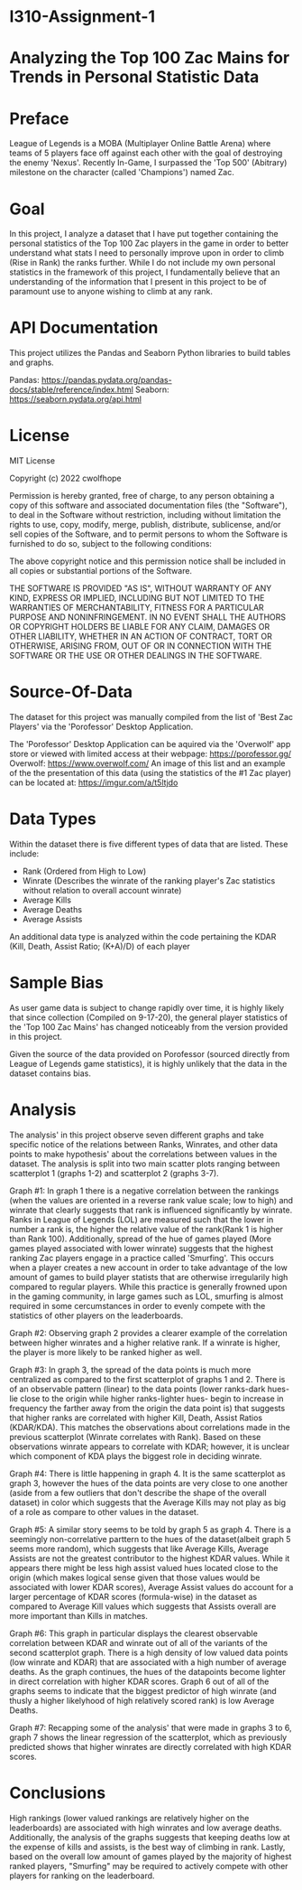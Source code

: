 # I310-Assignment-1
# Analyzing the Top 100 Zac Mains for Trends in Personal Statistic Data

# Preface

League of Legends is a MOBA (Multiplayer Online Battle Arena) where teams of 5 players face off against each other with the goal of destroying the enemy 'Nexus'. Recently In-Game, I surpassed the 'Top 500' (Abitrary) milestone on the character (called 'Champions') named Zac. 

# Goal

In this project, I analyze a dataset that I have put together containing the personal statistics of the Top 100 Zac players in the game in order to better understand what stats I need to personally improve upon in order to climb (Rise in Rank) the ranks further. While I do not include my own personal statistics in the framework of this project, I fundamentally believe that an understanding of the information that I present in this project to be of paramount use to anyone wishing to climb at any rank.

# API Documentation

This project utilizes the Pandas and Seaborn Python libraries to build tables and graphs.

Pandas: https://pandas.pydata.org/pandas-docs/stable/reference/index.html
Seaborn: https://seaborn.pydata.org/api.html

# License

MIT License

Copyright (c) 2022 cwolfhope

Permission is hereby granted, free of charge, to any person obtaining a copy
of this software and associated documentation files (the "Software"), to deal
in the Software without restriction, including without limitation the rights
to use, copy, modify, merge, publish, distribute, sublicense, and/or sell
copies of the Software, and to permit persons to whom the Software is
furnished to do so, subject to the following conditions:

The above copyright notice and this permission notice shall be included in all
copies or substantial portions of the Software.

THE SOFTWARE IS PROVIDED "AS IS", WITHOUT WARRANTY OF ANY KIND, EXPRESS OR
IMPLIED, INCLUDING BUT NOT LIMITED TO THE WARRANTIES OF MERCHANTABILITY,
FITNESS FOR A PARTICULAR PURPOSE AND NONINFRINGEMENT. IN NO EVENT SHALL THE
AUTHORS OR COPYRIGHT HOLDERS BE LIABLE FOR ANY CLAIM, DAMAGES OR OTHER
LIABILITY, WHETHER IN AN ACTION OF CONTRACT, TORT OR OTHERWISE, ARISING FROM,
OUT OF OR IN CONNECTION WITH THE SOFTWARE OR THE USE OR OTHER DEALINGS IN THE
SOFTWARE.

# Source-Of-Data

The dataset for this project was manually compiled from the list of 'Best Zac Players' via the 'Porofessor' Desktop Application. 

The 'Porofessor' Desktop Application can be aquired via the 'Overwolf' app store or viewed with limited access at their webpage: https://porofessor.gg/
Overwolf: https://www.overwolf.com/
An image of this list and an example of the the presentation of this data (using the statistics of the #1 Zac player) can be located at: https://imgur.com/a/t5ltjdo

# Data Types

Within the dataset there is five different types of data that are listed.
These include:
- Rank (Ordered from High to Low)
- Winrate (Describes the winrate of the ranking player's Zac statistics without relation to overall account winrate)
- Average Kills
- Average Deaths
- Average Assists

An additional data type is analyzed within the code pertaining the KDAR (Kill, Death, Assist Ratio; (K+A)/D) of each player

# Sample Bias

As user game data is subject to change rapidly over time, it is highly likely that since collection (Compiled on 9-17-20), the general player statistics of the 'Top 100 Zac Mains' has changed noticeably from the version provided in this project. 

Given the source of the data provided on Porofessor (sourced directly from League of Legends game statistics), it is highly unlikely that the data in the dataset contains bias.

# Analysis

The analysis' in this project observe seven different graphs and take specific notice of the relations between Ranks, Winrates, and other data points to make hypothesis' about the correlations between values in the dataset. The analysis is split into two main scatter plots ranging between scatterplot 1 (graphs 1-2) and scatterplot 2 (graphs 3-7).

Graph #1: 
In graph 1 there is a negative correlation between the rankings (when the values are oriented in a reverse rank value scale; low to high) and winrate that clearly suggests that rank is influenced significantly by winrate. Ranks in League of Legends (LOL) are measured such that the lower in number a rank is, the higher the relative value of the rank(Rank 1 is higher than Rank 100). Additionally, spread of the hue of games played (More games played associated with lower winrate) suggests that the highest ranking Zac players engage in a practice called 'Smurfing'. This occurs when a player creates a new account in order to take advantage of the low amount of games to build player statists that are otherwise irregularily high compared to regular players. While this practice is generally frowned upon in the gaming community, in large games such as LOL, smurfing is almost required in some cercumstances in order to evenly compete with the statistics of other players on the leaderboards.

Graph #2:
Observing graph 2 provides a clearer example of the correlation between higher winrates and a higher relative rank. If a winrate is higher, the player is more likely to be ranked higher as well.

Graph #3:
In graph 3, the spread of the data points is much more centralized as compared to the first scatterplot of graphs 1 and 2. There is of an observable pattern (linear) to the data points (lower ranks-dark hues- lie close to the origin while higher ranks-lighter hues- begin to increase in frequency the farther away from the origin the data point is) that suggests that higher ranks are correlated with higher Kill, Death, Assist Ratios (KDAR/KDA). This matches the observations about correlations made in the previous scatterplot (Winrate correlates with Rank). Based on these observations winrate appears to correlate with KDAR; however, it is unclear which component of KDA plays the biggest role in deciding winrate.

Graph #4:
There is little happening in graph 4. It is the same scatterplot as graph 3, however the hues of the data points are very close to one another (aside from a few outliers that don't describe the shape of the overall dataset) in color which suggests that the Average Kills may not play as big of a role as compare to other values in the dataset.

Graph #5:
A similar story seems to be told by graph 5 as graph 4. There is a seemingly non-correlative parttern to the hues of the dataset(albeit graph 5 seems more random), which suggests that like Average Kills, Average Assists are not the greatest contributor to the highest KDAR values. While it appears there might be less high assist valued hues located close to the origin (which makes logical sense given that those values would be associated with lower KDAR scores), Average Assist values do account for a larger percentage of KDAR scores (formula-wise) in the dataset as compared to Average Kill values which suggests that Assists overall are more important than Kills in matches.

Graph #6:
This graph in particular displays the clearest observable correlation between KDAR and winrate out of all of the variants of the second scatterplot graph. There is a high density of low valued data points (low winrate and KDAR) that are associated with a high number of average deaths. As the graph continues, the hues of the datapoints become lighter in direct correlation with higher KDAR scores. Graph 6 out of all of the graphs seems to indicate that the biggest predictor of high winrate (and thusly a higher likelyhood of high relatively scored rank) is low Average Deaths.

Graph #7:
Recapping some of the analysis' that were made in graphs 3 to 6, graph 7 shows the linear regression of the scatterplot, which as previously predicted shows that higher winrates are directly correlated with high KDAR scores.

# Conclusions

High rankings (lower valued rankings are relatively higher on the leaderboards) are associated with high winrates and low average deaths. Additionally, the analysis of the graphs suggests that keeping deaths low at the expense of kills and assists, is the best way of climbing in rank. Lastly, based on the overall low amount of games played by the majority of highest ranked players, "Smurfing" may be required to actively compete with other players for ranking on the leaderboard.
